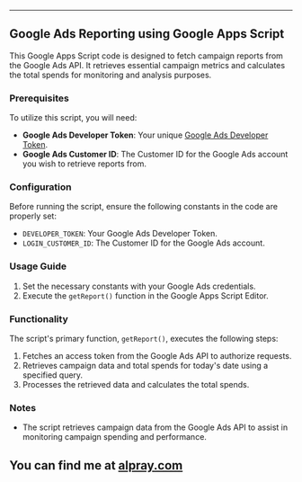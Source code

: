 
---

## Google Ads Reporting using Google Apps Script

This Google Apps Script code is designed to fetch campaign reports from the Google Ads API. It retrieves essential campaign metrics and calculates the total spends for monitoring and analysis purposes.

### Prerequisites

To utilize this script, you will need:

- **Google Ads Developer Token**: Your unique [Google Ads Developer Token](https://developers.google.com/google-ads/api/docs/get-started/dev-token).
- **Google Ads Customer ID**: The Customer ID for the Google Ads account you wish to retrieve reports from.

### Configuration

Before running the script, ensure the following constants in the code are properly set:

- `DEVELOPER_TOKEN`: Your Google Ads Developer Token.
- `LOGIN_CUSTOMER_ID`: The Customer ID for the Google Ads account.

### Usage Guide

1. Set the necessary constants with your Google Ads credentials.
2. Execute the `getReport()` function in the Google Apps Script Editor.

### Functionality

The script's primary function, `getReport()`, executes the following steps:

1. Fetches an access token from the Google Ads API to authorize requests.
2. Retrieves campaign data and total spends for today's date using a specified query.
3. Processes the retrieved data and calculates the total spends.

### Notes

- The script retrieves campaign data from the Google Ads API to assist in monitoring campaign spending and performance.

You can find me at [alpray.com](https://alpray.com/)
---
